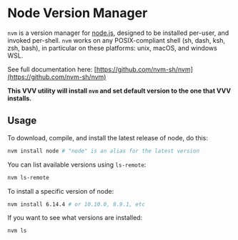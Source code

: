 # Node Version Manager

`nvm` is a version manager for [node.js](https://nodejs.org/en/), designed to be installed per-user, and invoked per-shell. `nvm` works on any POSIX-compliant shell (sh, dash, ksh, zsh, bash), in particular on these platforms: unix, macOS, and windows WSL.

See full documentation here: [https://github.com/nvm-sh/nvm](https://github.com/nvm-sh/nvm)

**This VVV utility will install `nvm` and set default version to the one that VVV installs.**

## Usage

To download, compile, and install the latest release of node, do this:

```bash
nvm install node # "node" is an alias for the latest version
```

You can list available versions using  `ls-remote`:

```bash
nvm ls-remote
```

To install a specific version of node:

```bash
nvm install 6.14.4 # or 10.10.0, 8.9.1, etc
```

If you want to see what versions are installed:

```bash
nvm ls
```
